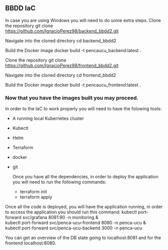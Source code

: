 ## BBDD IaC

In case you are using Windows you will need to do some extra steps.
Clone the repository
git clone https://github.com/IgnacioPerez98/backend_bbdd2.git

Navigate into the cloned directory
cd backend_bbdd2

Build the Docker image
docker build -t pencaucu_backend:latest .

Clone the repository
git clone https://github.com/IgnacioPerez98/frontend_bbdd2.git

Navigate into the cloned directory
cd frontend_bbdd2

Build the Docker image
docker build -t pencaucu_frontend:latest .

### Now that you have the images built you may proceed.

In order to the IaC to work properly you will need to have the folowing tools:
- A running local Kubernetes cluster
- Kubectl
- Helm
- Terraform
- docker
- git

  Once you have all the dependencies, in order to deploy the application you will need to run the following commands:
  - terraform init
  - terraform apply
 
Once all the code is deployed, you will have the application running, in order to access the application you should run this command:
kubectl port-forward svc/grafana 8081:80 -n monitoring & \
kubectl port-forward svc/penca-ucu-frontend 8080 -n penca-ucu & \
kubectl port-forward svc/penca-ucu-backend 3000 -n penca-ucu

You can get an overview of the DB state going to localhost:8081 and for the frontend localhost:8080.
